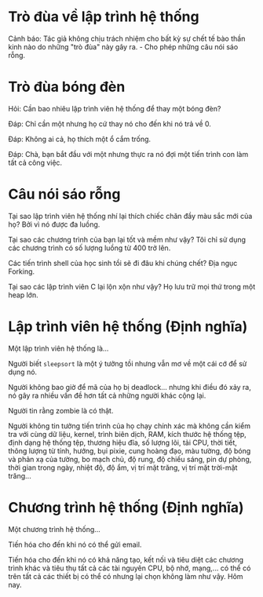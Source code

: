 # Trò đùa về lập trình hệ thống

Cảnh báo: Tác giả không chịu trách nhiệm cho bất kỳ sự chết tế bào thần kinh nào do những "trò đùa" này gây ra. - Cho phép những câu nói sáo rỗng.

# Trò đùa bóng đèn

Hỏi: Cần bao nhiêu lập trình viên hệ thống để thay một bóng đèn?

Đáp: Chỉ cần một nhưng họ cứ thay nó cho đến khi nó trả về 0.

Đáp: Không ai cả, họ thích một ổ cắm trống.

Đáp: Chà, bạn bắt đầu với một nhưng thực ra nó đợi một tiến trình con làm tất cả công việc.

# Câu nói sáo rỗng

Tại sao lập trình viên hệ thống nhí lại thích chiếc chăn đầy màu sắc mới của họ? Bởi vì nó được đa luồng.

Tại sao các chương trình của bạn lại tốt và mềm như vậy? Tôi chỉ sử dụng các chương trình có số lượng luồng từ 400 trở lên.

Các tiến trình shell của học sinh tồi sẽ đi đâu khi chúng chết? Địa ngục Forking.

Tại sao các lập trình viên C lại lộn xộn như vậy? Họ lưu trữ mọi thứ trong một heap lớn.

# Lập trình viên hệ thống (Định nghĩa)

Một lập trình viên hệ thống là...

Người biết `sleepsort` là một ý tưởng tồi nhưng vẫn mơ về một cái cớ để sử dụng nó.

Người không bao giờ để mã của họ bị deadlock... nhưng khi điều đó xảy ra, nó gây ra nhiều vấn đề hơn tất cả những người khác cộng lại.

Người tin rằng zombie là có thật.

Người không tin tưởng tiến trình của họ chạy chính xác mà không cần kiểm tra với cùng dữ liệu, kernel, trình biên dịch, RAM, kích thước hệ thống tệp, định dạng hệ thống tệp, thương hiệu đĩa, số lượng lõi, tải CPU, thời tiết, thông lượng từ tính, hướng, bụi pixie, cung hoàng đạo, màu tường, độ bóng và phản xạ của tường, bo mạch chủ, độ rung, độ chiếu sáng, pin dự phòng, thời gian trong ngày, nhiệt độ, độ ẩm, vị trí mặt trăng, vị trí mặt trời-mặt trăng...

# Chương trình hệ thống (Định nghĩa)

Một chương trình hệ thống...

Tiến hóa cho đến khi nó có thể gửi email.

Tiến hóa cho đến khi nó có khả năng tạo, kết nối và tiêu diệt các chương trình khác và tiêu thụ tất cả các tài nguyên CPU, bộ nhớ, mạng,... có thể có trên tất cả các thiết bị có thể có nhưng lại chọn không làm như vậy. Hôm nay.

